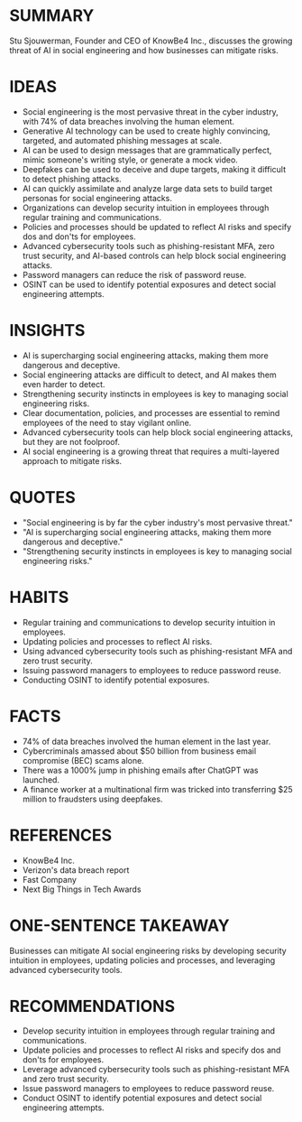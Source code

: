 # SUMMARY
Stu Sjouwerman, Founder and CEO of KnowBe4 Inc., discusses the growing threat of AI in social engineering and how businesses can mitigate risks.

# IDEAS
* Social engineering is the most pervasive threat in the cyber industry, with 74% of data breaches involving the human element.
* Generative AI technology can be used to create highly convincing, targeted, and automated phishing messages at scale.
* AI can be used to design messages that are grammatically perfect, mimic someone's writing style, or generate a mock video.
* Deepfakes can be used to deceive and dupe targets, making it difficult to detect phishing attacks.
* AI can quickly assimilate and analyze large data sets to build target personas for social engineering attacks.
* Organizations can develop security intuition in employees through regular training and communications.
* Policies and processes should be updated to reflect AI risks and specify dos and don'ts for employees.
* Advanced cybersecurity tools such as phishing-resistant MFA, zero trust security, and AI-based controls can help block social engineering attacks.
* Password managers can reduce the risk of password reuse.
* OSINT can be used to identify potential exposures and detect social engineering attempts.

# INSIGHTS
* AI is supercharging social engineering attacks, making them more dangerous and deceptive.
* Social engineering attacks are difficult to detect, and AI makes them even harder to detect.
* Strengthening security instincts in employees is key to managing social engineering risks.
* Clear documentation, policies, and processes are essential to remind employees of the need to stay vigilant online.
* Advanced cybersecurity tools can help block social engineering attacks, but they are not foolproof.
* AI social engineering is a growing threat that requires a multi-layered approach to mitigate risks.

# QUOTES
* "Social engineering is by far the cyber industry's most pervasive threat."
* "AI is supercharging social engineering attacks, making them more dangerous and deceptive."
* "Strengthening security instincts in employees is key to managing social engineering risks."

# HABITS
* Regular training and communications to develop security intuition in employees.
* Updating policies and processes to reflect AI risks.
* Using advanced cybersecurity tools such as phishing-resistant MFA and zero trust security.
* Issuing password managers to employees to reduce password reuse.
* Conducting OSINT to identify potential exposures.

# FACTS
* 74% of data breaches involved the human element in the last year.
* Cybercriminals amassed about $50 billion from business email compromise (BEC) scams alone.
* There was a 1000% jump in phishing emails after ChatGPT was launched.
* A finance worker at a multinational firm was tricked into transferring $25 million to fraudsters using deepfakes.

# REFERENCES
* KnowBe4 Inc.
* Verizon's data breach report
* Fast Company
* Next Big Things in Tech Awards

# ONE-SENTENCE TAKEAWAY
Businesses can mitigate AI social engineering risks by developing security intuition in employees, updating policies and processes, and leveraging advanced cybersecurity tools.

# RECOMMENDATIONS
* Develop security intuition in employees through regular training and communications.
* Update policies and processes to reflect AI risks and specify dos and don'ts for employees.
* Leverage advanced cybersecurity tools such as phishing-resistant MFA and zero trust security.
* Issue password managers to employees to reduce password reuse.
* Conduct OSINT to identify potential exposures and detect social engineering attempts.
